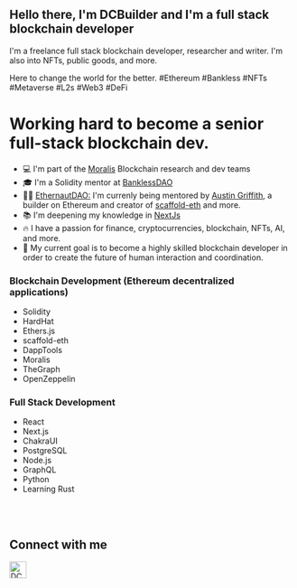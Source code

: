 ## Hello there, I'm DCBuilder and I'm a full stack blockchain developer

I'm a freelance full stack blockchain developer, researcher and writer. I'm also into NFTs, public goods, and more.

Here to change the world for the better. #Ethereum #Bankless #NFTs #Metaverse #L2s #Web3 #DeFi

# Working hard to become a senior full-stack blockchain dev.  

- 💻 I'm part of the [Moralis](https://moralis.io/) Blockchain research and dev teams
- 🎓 I'm a Solidity mentor at <a href="https://twitter.com/banklessDAO">BanklessDAO</a>
- 👨‍💻 <a href="https://twitter.com/EthernautDAO">EthernautDAO:</a> I'm currenly being mentored by <a href="https://twitter.com/austingriffith">Austin Griffith</a>, a builder on Ethereum and creator of <a href="https://github.com/austintgriffith/scaffold-eth">scaffold-eth</a> and more.
- 📚 I'm deepening my knowledge in [NextJs](https://www.udemy.com/course/nextjs-react-the-complete-guide/)
- 🔥 I have a passion for finance, cryptocurrencies, blockchain, NFTs, AI, and more.
- 🎯 My current goal is to become a highly skilled blockchain developer in order to create the future of human interaction and coordination.

### Blockchain Development (Ethereum decentralized applications)

- Solidity
- HardHat
- Ethers.js
- scaffold-eth
- DappTools
- Moralis
- TheGraph
- OpenZeppelin

### Full Stack Development

- React
- Next.js
- ChakraUI
- PostgreSQL
- Node.js
- GraphQL
- Python
- Learning Rust

<br />

<br /> 

[twitter]: https://twitter.com/DCbuild3r 

## Connect with me

[<img align="left" alt="DCBuilder | Twitter" width="30px" src="https://cdn.jsdelivr.net/npm/simple-icons@v3/icons/twitter.svg" />][twitter]
